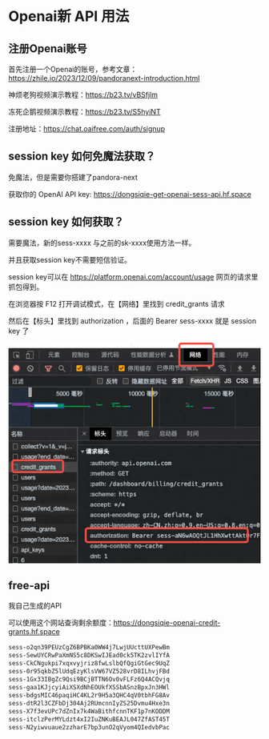 # Openai新 API 用法

## 注册Openai账号

首先注册一个Openai的账号，参考文章：https://zhile.io/2023/12/09/pandoranext-introduction.html

神烦老狗视频演示教程：https://b23.tv/vBSfjlm

冻死企鹅视频演示教程：https://b23.tv/S5hyiNT

注册地址：https://chat.oaifree.com/auth/signup

## session key 如何免魔法获取？

免魔法，但是需要你搭建了pandora-next

获取你的 OpenAI API key: https://dongsiqie-get-openai-sess-api.hf.space

##  session key 如何获取？

需要魔法，新的sess-xxxx 与之前的sk-xxxx使用方法一样。

并且获取session key不需要短信验证。

session key可以在 https://platform.openai.com/account/usage 网页的请求里抓包得到。

在浏览器按 F12 打开调试模式，在【网络】里找到  credit_grants 请求

然后在【标头】里找到 authorization ，后面的 Bearer sess-xxxx 就是 session key 了

![image](assets\2023-04-05-openai_update_check_balance_api-01.png)

## free-api

我自己生成的API

可以使用这个网站查询剩余额度：https://dongsiqie-openai-credit-grants.hf.space

```
sess-o2qn39PEUzCgZ6BPBKa0WW4j7LwjUUcttUXPewBm
sess-SewUYCRwPaXmNS5c8DKSwIJEad0ck5TK2zvlIYfA
sess-CkCNgukpi7xqxvyjriz8fwLslbQfQgiGtGec9UqZ
sess-0r95qkbZ5lUdqEzyKlsVW67VZ528vrD8ILhvjFBd
sess-1Gx33IBgZc9Qsi9BCjBTTN6Ov0vFLFz6Q4ACQvjq
sess-gaa1KJjcyiAiXSXdNhEOUkfXSSbASnzBpxJn3HWl
sess-bdgsMIC46paqiHC4KL2r9H5a3QHC4qV0tbhFG8Av
sess-dtR2l3CZFbDj304Aj2RUmcnnIyZS25Dvmu4Hxe3n
sess-X7f3evUPc7dZnIx7k4WaBithfcnnTKF1p7nKODDM
sess-itclzPerMYLdzt4xI2IuZNKuBEAJL047ZfAST45T
sess-N2yiwvuaue2zzharE7bp3unO2qVyom4QIedvbPac
```

